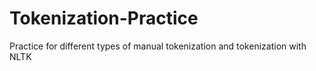 # Tokenization-Practice
Practice for different types of manual tokenization and tokenization with NLTK
